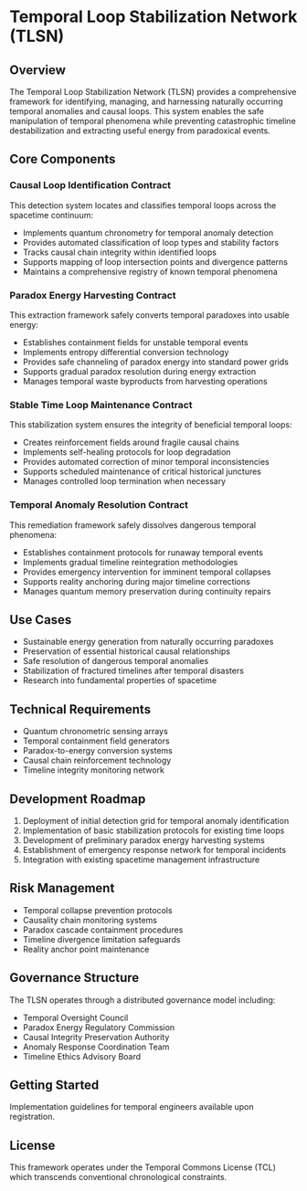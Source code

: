 # Temporal Loop Stabilization Network (TLSN)

## Overview
The Temporal Loop Stabilization Network (TLSN) provides a comprehensive framework for identifying, managing, and harnessing naturally occurring temporal anomalies and causal loops. This system enables the safe manipulation of temporal phenomena while preventing catastrophic timeline destabilization and extracting useful energy from paradoxical events.

## Core Components

### Causal Loop Identification Contract
This detection system locates and classifies temporal loops across the spacetime continuum:
- Implements quantum chronometry for temporal anomaly detection
- Provides automated classification of loop types and stability factors
- Tracks causal chain integrity within identified loops
- Supports mapping of loop intersection points and divergence patterns
- Maintains a comprehensive registry of known temporal phenomena

### Paradox Energy Harvesting Contract
This extraction framework safely converts temporal paradoxes into usable energy:
- Establishes containment fields for unstable temporal events
- Implements entropy differential conversion technology
- Provides safe channeling of paradox energy into standard power grids
- Supports gradual paradox resolution during energy extraction
- Manages temporal waste byproducts from harvesting operations

### Stable Time Loop Maintenance Contract
This stabilization system ensures the integrity of beneficial temporal loops:
- Creates reinforcement fields around fragile causal chains
- Implements self-healing protocols for loop degradation
- Provides automated correction of minor temporal inconsistencies
- Supports scheduled maintenance of critical historical junctures
- Manages controlled loop termination when necessary

### Temporal Anomaly Resolution Contract
This remediation framework safely dissolves dangerous temporal phenomena:
- Establishes containment protocols for runaway temporal events
- Implements gradual timeline reintegration methodologies
- Provides emergency intervention for imminent temporal collapses
- Supports reality anchoring during major timeline corrections
- Manages quantum memory preservation during continuity repairs

## Use Cases
- Sustainable energy generation from naturally occurring paradoxes
- Preservation of essential historical causal relationships
- Safe resolution of dangerous temporal anomalies
- Stabilization of fractured timelines after temporal disasters
- Research into fundamental properties of spacetime

## Technical Requirements
- Quantum chronometric sensing arrays
- Temporal containment field generators
- Paradox-to-energy conversion systems
- Causal chain reinforcement technology
- Timeline integrity monitoring network

## Development Roadmap
1. Deployment of initial detection grid for temporal anomaly identification
2. Implementation of basic stabilization protocols for existing time loops
3. Development of preliminary paradox energy harvesting systems
4. Establishment of emergency response network for temporal incidents
5. Integration with existing spacetime management infrastructure

## Risk Management
- Temporal collapse prevention protocols
- Causality chain monitoring systems
- Paradox cascade containment procedures
- Timeline divergence limitation safeguards
- Reality anchor point maintenance

## Governance Structure
The TLSN operates through a distributed governance model including:
- Temporal Oversight Council
- Paradox Energy Regulatory Commission
- Causal Integrity Preservation Authority
- Anomaly Response Coordination Team
- Timeline Ethics Advisory Board

## Getting Started
Implementation guidelines for temporal engineers available upon registration.

## License
This framework operates under the Temporal Commons License (TCL) which transcends conventional chronological constraints.
